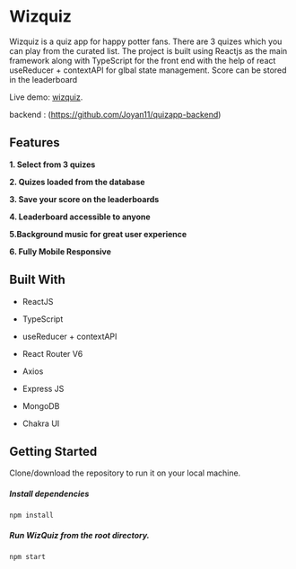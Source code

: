<!-- @format -->

# Wizquiz

Wizquiz is a quiz app for happy potter fans. There are 3 quizes which you can play from the curated list. The project is built using Reactjs as the main framework along with TypeScript for the front end with the help of react useReducer + contextAPI for glbal state management. Score can be stored in the leaderboard

Live demo: [wizquiz](https://wizquiz.netlify.app/).

backend : (https://github.com/Joyan11/quizapp-backend)

## Features

**1. Select from 3 quizes**

**2. Quizes loaded from the database**

**3. Save your score on the leaderboards**

**4. Leaderboard accessible to anyone**

**5.Background music for great user experience**

**6. Fully Mobile Responsive**

## Built With

- ReactJS

- TypeScript

- useReducer + contextAPI

- React Router V6

- Axios

- Express JS

- MongoDB

- Chakra UI

## Getting Started

Clone/download the repository to run it on your local machine.

##### Install dependencies

`npm install`

##### Run WizQuiz from the root directory.

`npm start`
